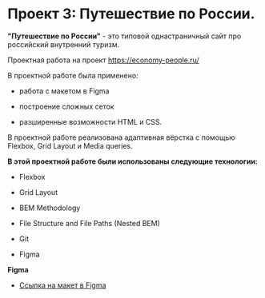 # Проект 3: Путешествие по России. 

 

**"Путешествие по России"** - это типовой однастраничный сайт про российский внутренний туризм.  

 

Проектная работа на проект https://economy-people.ru/ 

 

В проектной работе была применено: 

* работа с макетом в Figma 

* построение сложных сеток 

* разширенные возможности HTML и CSS.  

 

В проектной работе реализована адаптивная вёрстка с помощью Flexbox, Grid Layout и Media queries. 

 

**В этой проектной работе были использованы следующие технологии:** 

 

* Flexbox  

* Grid Layout  

* BEM Methodology  

* File Structure and File Paths (Nested BEM)  

* Git  

* Figma  

 

 

**Figma** 

 

* [Ссылка на макет в Figma](https://www.figma.com/file/5S2WSbEFL6awjVWJ0NWL8Q/Sprint-3_-Russia-_-desktop-mobile?node-id=28503%3A0) 

 

 